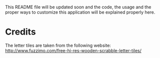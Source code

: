 This README file will be updated soon and the code, the usage and the proper ways to customize this application will be explained properly here.

# Credits

The letter tiles are taken from the following website:
http://www.fuzzimo.com/free-hi-res-wooden-scrabble-letter-tiles/